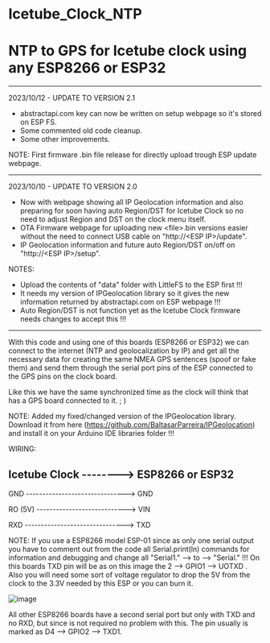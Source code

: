 # Icetube_Clock_NTP
# NTP to GPS for Icetube clock using any ESP8266 or ESP32 #

-----------------------------------------------------------------------------------------
2023/10/12 - UPDATE TO VERSION 2.1
- abstractapi.com key can now be written on setup webpage so it's stored on ESP FS.
- Some commented old code cleanup.
- Some other improvements.
  
NOTE: First firmware .bin file release for directly upload trough ESP update webpage.

-----------------------------------------------------------------------------------------
2023/10/10 - UPDATE TO VERSION 2.0
- Now with webpage showing all IP Geolocation information and also preparing for soon having auto Region/DST for Icetube Clock so no need to adjust Region and DST on the clock menu itself.
- OTA Firmware webpage for uploading new \<file\>.bin versions easier without the need to connect USB cable on "http://\<ESP IP\>/update".
- IP Geolocation information and future auto Region/DST on/off on "http://\<ESP IP\>/setup".

NOTES: 
- Upload the contents of "data" folder with LittleFS to the ESP first !!!
- It needs my version of IPGeolocation library so it gives the new information returned by abstractapi.com on ESP webpage !!!
- Auto Region/DST is not function yet as the Icetube Clock firmware needs changes to accept this !!!
-----------------------------------------------------------------------------------------

With this code and using one of this boards (ESP8266 or ESP32) we can connect to the internet (NTP and geolocalization by IP) and get all the necessary data for creating the same NMEA GPS sentences (spoof or fake them) and send them through the serial port pins of the ESP connected to the GPS pins on the clock board.

Like this we have the same synchronized time as the clock will think that has a GPS board connected to it. ; )

NOTE: Added my fixed/changed version of the IPGeolocation library. Download it from here (https://github.com/BaltasarParreira/IPGeolocation) and install it on your Arduino IDE libraries folder !!!


WIRING:

Icetube Clock --------> ESP8266 or ESP32
------------------------------------------------------------------
GND  ------------------------------->  GND

RO (5V)  ---------------------------->  VIN

RXD  ------------------------------->  TXD

NOTE: If you use a ESP8266 model ESP-01 since as only one serial output you have to comment out from the code all Serial.print(ln) commands for information and debugging and change all "Serial1." --> to --> "Serial." !!!
On this boards TXD pin will be as on this image the 2 --> GPIO1 --> UOTXD . Also you will need some sort of voltage regulator to drop the 5V from the clock to the 3.3V needed by this ESP or you can burn it.

![image](https://github.com/johngarchie/xmas-icetube/assets/1650425/21afa672-2b4b-474e-a669-da5f2fe85820)


All other ESP8266 boards have a second serial port but only with TXD and no RXD, but since is not required no problem with this. The pin usually is marked as D4 --> GPIO2 --> TXD1.
